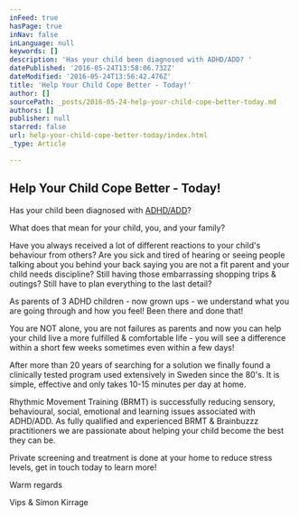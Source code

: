 ```yaml
---
inFeed: true
hasPage: true
inNav: false
inLanguage: null
keywords: []
description: 'Has your child been diagnosed with ADHD/ADD? '
datePublished: '2016-05-24T13:58:06.732Z'
dateModified: '2016-05-24T13:56:42.476Z'
title: 'Help Your Child Cope Better - Today!'
author: []
sourcePath: _posts/2016-05-24-help-your-child-cope-better-today.md
authors: []
publisher: null
starred: false
url: help-your-child-cope-better-today/index.html
_type: Article

---
```

## Help Your Child Cope Better - Today!

Has your child been diagnosed with [ADHD/ADD][0]? 

What does that mean for your child, you, and your family? 

Have you always received a lot of different reactions to your child's behaviour from others? Are you sick and tired of hearing or seeing people talking about you behind your back saying you are not a fit parent and your child needs discipline? Still having those embarrassing shopping trips & outings? Still have to plan everything to the last detail?

As parents of 3 ADHD children - now grown ups - we understand what you are going through and how you feel! Been there and done that!

You are NOT alone, you are not failures as parents and now you can help your child live a more fulfilled & comfortable life - you will see a difference within a short few weeks sometimes even within a few days!

After more than 20 years of searching for a solution we finally found a clinically tested program used extensively in Sweden since the 80's. It is simple, effective and only takes 10-15 minutes per day at home.

Rhythmic Movement Training (BRMT) is successfully reducing sensory, behavioural, social, emotional and learning issues associated with ADHD/ADD. As fully qualified and experienced BRMT & Brainbuzzz practitioners we are passionate about helping your child become the best they can be.

Private screening and treatment is done at your home to reduce stress levels, get in touch today to learn more!

Warm regards

Vips & Simon Kirrage

[0]: http://spectrumkid.com/index.php/test-therapy-services/adhd-add-test-for-children-toddlers/
